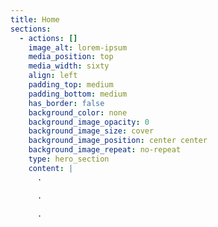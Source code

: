```yaml
---
title: Home
sections:
  - actions: []
    image_alt: lorem-ipsum
    media_position: top
    media_width: sixty
    align: left
    padding_top: medium
    padding_bottom: medium
    has_border: false
    background_color: none
    background_image_opacity: 0
    background_image_size: cover
    background_image_position: center center
    background_image_repeat: no-repeat
    type: hero_section
    content: |
      .

      .

      .


















































































































































































































































































































































































































































































































































































































































































      .

      .

      .

      .
    title: .
    subtitle: .
    background_image: images/Devloper Adrian James (3).png
  - type: grid_section
    title: '"Connections changes the nature of an object."'
    align: center
    grid_items:
      - image_alt: daj-logo(1)
        image_align: center
        image: images/Devloper Adrian James-logos_black.png
      - image_alt: daj-logo(2)
        image_align: center
        image: images/Devloper Adrian James-logos-c3bc46e9.jpeg
      - title_align: left
        content_align: left
        actions: []
        actions_align: left
        actions_width: auto
        image_alt: daj-logo(3)
        image_position: top
        image_width: fifty
        image_align: left
        image_has_padding: false
        image: images/Devloper Adrian James-logos_black-b23ab008.png
      - image_alt: daj-logo(4)
        image_align: center
        image: images/Devloper Adrian James-logos-e9ee166a.jpeg
      - title_align: left
        content_align: left
        actions: []
        actions_align: left
        actions_width: auto
        image_alt: daj-logo(5)
        image_position: top
        image_width: fifty
        image_align: left
        image_has_padding: false
        image: images/Devloper Adrian James-logos_black-1dda5eb6.png
      - image_alt: daj-logo(6)
        image_align: center
        image_position: right
        image: images/Devloper Adrian James-logos-6c552cf0.jpeg
      - image_alt: daj-logo(7)
        image_align: center
    grid_cols: three
    grid_gap_horiz: small
    grid_gap_vert: small
    enable_cards: false
    background_image_size: auto
    background_image_position: left center
    background_image_opacity: 0
    padding_top: small
    padding_bottom: small
    background_color: none
    subtitle: Slogan
  - type: features_section
    title: CORE SUPPORT CONTROL
    subtitle: What I do
    features:
      - title: Core
        subtitle: Education | Health | Finance
        content: >-
          I will handle content writing for your digital assets, from
          newsletters and emails, to Facebook and Google campaigns, whitepapers,
          case studies and product descriptions. No job is too big or small!
        actions: []
        image_alt: Feature 1 illustration
        media_position: right
        media_width: sixty
      - title: Supporting
        subtitle: Education | Health | Finance
        content: >-
          Managing an online business is a full-time job. I will make sure your
          products look great, sound great, and sell more on your choice of
          ecommerce platform.
        actions: []
        image_alt: Feature 2 illustration
        media_position: right
        media_width: sixty
      - title: Controlling
        subtitle: Education | Health | Finance
        content: >-
          I will dive into the ins and outs of your product or service and make
          sure the right information is communicated throughout your
          documentation, pamphlets, manuals and technical documents.
        actions: []
        image_alt: Feature 3 illustration
        media_position: right
        media_width: sixty
    feature_padding_vert: large
    align: center
    background_color: none
    background_image_size: cover
    background_image_position: left bottom
    background_image_repeat: no-repeat
seo:
  title: Stackbit Personal Theme
  description: The preview of the Personal theme
  extra:
    - name: 'og:type'
      value: website
      keyName: property
    - name: 'og:title'
      value: Stackbit Personal Theme
      keyName: property
    - name: 'og:description'
      value: The preview of the Personal theme
      keyName: property
    - name: 'og:image'
      value: images/personal-preview.png
      keyName: property
      relativeUrl: true
    - name: 'twitter:card'
      value: summary_large_image
    - name: 'twitter:title'
      value: Stackbit Personal Theme
    - name: 'twitter:description'
      value: The preview of the Personal theme
    - name: 'twitter:image'
      value: images/personal-preview.png
      relativeUrl: true
layout: advanced
---
```

